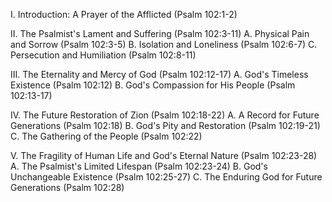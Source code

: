 I. Introduction: A Prayer of the Afflicted (Psalm 102:1-2)

II. The Psalmist's Lament and Suffering (Psalm 102:3-11)
   A. Physical Pain and Sorrow (Psalm 102:3-5)
   B. Isolation and Loneliness (Psalm 102:6-7)
   C. Persecution and Humiliation (Psalm 102:8-11)

III. The Eternality and Mercy of God (Psalm 102:12-17)
   A. God's Timeless Existence (Psalm 102:12)
   B. God's Compassion for His People (Psalm 102:13-17)

IV. The Future Restoration of Zion (Psalm 102:18-22)
    A. A Record for Future Generations (Psalm 102:18)
    B. God's Pity and Restoration (Psalm 102:19-21)
    C. The Gathering of the People (Psalm 102:22)

V. The Fragility of Human Life and God's Eternal Nature (Psalm 102:23-28)
   A. The Psalmist's Limited Lifespan (Psalm 102:23-24)
   B. God's Unchangeable Existence (Psalm 102:25-27)
   C. The Enduring God for Future Generations (Psalm 102:28)